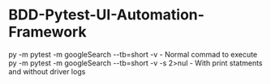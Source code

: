 # BDD-Pytest-UI-Automation-Framework

py -m pytest -m googleSearch --tb=short -v                      - Normal commad to execute
py -m pytest -m googleSearch --tb=short -v -s 2>nul             - With print statments and without driver logs
